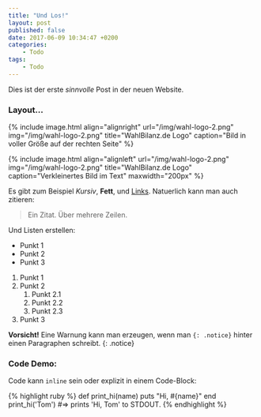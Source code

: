 ```yaml
---
title: "Und Los!"
layout: post
published: false
date: 2017-06-09 10:34:47 +0200
categories:
    - Todo
tags:
    - Todo
---
```


Dies ist der erste *sinnvolle* Post in der neuen Website.

### Layout...


{% include image.html align="alignright" url="/img/wahl-logo-2.png" img="/img/wahl-logo-2.png" title="WahlBilanz.de Logo" caption="Bild in voller Größe auf der rechten Seite" %}


{% include image.html align="alignleft" url="/img/wahl-logo-2.png" img="/img/wahl-logo-2.png" title="WahlBilanz.de Logo" caption="Verkleinertes Bild im Text" maxwidth="200px" %}

Es gibt zum Beispiel *Kursiv*, **Fett**, und [Links](https://bundestag.de). Natuerlich kann man auch zitieren:

> Ein Zitat.
> Über mehrere Zeilen.



Und Listen erstellen:


* Punkt 1
* Punkt 2
* Punkt 3

1. Punkt 1
2. Punkt 2
	1. Punkt 2.1
	2. Punkt 2.2
	3. Punkt 2.3
3. Punkt 3

**Vorsicht!** Eine Warnung kann man erzeugen, wenn man `{: .notice}` hinter einen Paragraphen schreibt.
{: .notice}

### Code Demo:

Code kann `inline` sein oder explizit in einem Code-Block:

{% highlight ruby  %}
def print_hi(name)
  puts "Hi, #{name}"
end
print_hi('Tom')
#=> prints 'Hi, Tom' to STDOUT.
{% endhighlight %}



